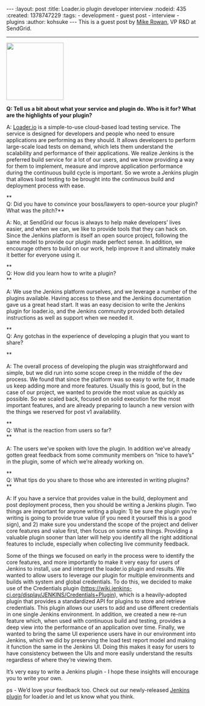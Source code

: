 --- :layout: post :title: Loader.io plugin developer interview :nodeid: 435 :created: 1378747229 :tags: - development - guest post - interview - plugins :author: kohsuke --- This is a guest post by [Mike Rowan](https://twitter.com/mikerowan), VP R&D at SendGrid.

---

<img src="http://jenkins-ci.org/sites/default/files/images/loaderio.png" width="150" height="150" />

**Q: Tell us a bit about what your service and plugin do. Who is it for? What are the highlights of your plugin?**

A: [Loader.io](http://loader.io) is a simple-to-use cloud-based load testing service. The service is designed for developers and people who need to ensure applications are performing as they should. It allows developers to perform large-scale load tests on demand, which lets them understand the scalability and performance of their applications. We realize Jenkins is the preferred build service for a lot of our users, and we know providing a way for them to implement, measure and improve application performance during the continuous build cycle is important. So we wrote a Jenkins plugin that allows load testing to be brought into the continuous build and deployment process with ease.

**  
Q: Did you have to convince your boss/lawyers to open-source your plugin? What was the pitch?**

A: No, at SendGrid our focus is always to help make developers’ lives easier, and when we can, we like to provide tools that they can hack on. Since the Jenkins platform is itself an open source project, following the same model to provide our plugin made perfect sense. In addition, we encourage others to build on our work, help improve it and ultimately make it better for everyone using it.

**  
Q: How did you learn how to write a plugin?  
**

A: We use the Jenkins platform ourselves, and we leverage a number of the plugins available. Having access to these and the Jenkins documentation gave us a great head start. It was an easy decision to write the Jenkins plugin for loader.io, and the Jenkins community provided both detailed instructions as well as support when we needed it.

\*\*  
Q: Any gotchas in the experience of developing a plugin that you want to share?

\*\*

A: The overall process of developing the plugin was straightforward and simple, but we did run into some scope creep in the middle of the dev process. We found that since the platform was so easy to write for, it made us keep adding more and more features. Usually this is good, but in the case of our project, we wanted to provide the most value as quickly as possible. So we scaled back, focused on solid execution for the most important features, and are already preparing to launch a new version with the things we reserved for post v1 availability.

**  
Q: What is the reaction from users so far?  
**

A: The users we’ve spoken with love the plugin. In addition we’ve already gotten great feedback from some community members on “nice to have’s” in the plugin, some of which we’re already working on.

**  
Q: What tips do you share to those who are interested in writing plugins?  
**

A: If you have a service that provides value in the build, deployment and post deployment process, then you should be writing a Jenkins plugin. Two things are important for anyone writing a plugin: 1) be sure the plugin you’re writing is going to provide true value (if you need it yourself this is a good sign), and 2) make sure you understand the scope of the project and deliver core features and value first, then focus on some extra things. Providing a valuable plugin sooner than later will help you identify all the right additional features to include, especially when collecting live community feedback.

Some of the things we focused on early in the process were to identify the core features, and more importantly to make it very easy for users of Jenkins to install, use and interpret the loader.io plugin and results. We wanted to allow users to leverage our plugin for multiple environments and builds with system and global credentials. To do this, we decided to make use of the Credentials plugin (https://wiki.jenkins-ci.org/display/JENKINS/Credentials+Plugin), which is a heavily-adopted plugin that provides a standardized API for plugins to store and retrieve credentials. This plugin allows our users to add and use different credentials in one single Jenkins environment. In addition, we created a new re-run feature which, when used with continuous build and testing, provides a deep view into the performance of an application over time. Finally, we wanted to bring the same UI experience users have in our environment into Jenkins, which we did by preserving the load test report model and making it function the same in the Jenkins UI. Doing this makes it easy for users to have consistency between the UIs and more easily understand the results regardless of where they’re viewing them.

It’s very easy to write a Jenkins plugin - I hope these insights will encourage you to write your own.

ps - We’d love your feedback too. Check out our newly-released [Jenkins plugin](https://wiki.jenkins-ci.org/display/JENKINS/loaderio) for loader.io and let us know what you think.

